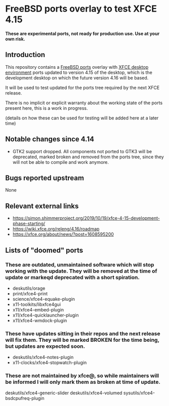 # FreeBSD ports overlay to test XFCE 4.15

**These are experimental ports, not ready for production use. Use at your own risk.**

## Introduction

This repository contains a [FreeBSD ports](https://www.freebsd.org/doc/en_US.ISO8859-1/books/handbook/ports-using.html) overlay with [XFCE desktop environment](https://xfce.org/) ports updated to version 4.15 of the desktop, which is the development desktop on which the future version 4.16 will be based.

It will be used to test updated for the ports tree required by the next XFCE release.

There is no implicit or explicit warranty about the working state of the ports present here, this is a work in progress.

(details on how these can be used for testing will be added here at a later time)

## Notable changes since 4.14

* GTK2 support dropped. All components not ported to GTK3 will be deprecated, marked broken and removed from the ports tree, since they will not be able to compile and work anymore.

## Bugs reported upstream

None

## Relevant external links

* https://simon.shimmerproject.org/2019/10/19/xfce-4-15-development-phase-starting/
* https://wiki.xfce.org/releng/4.16/roadmap
* https://xfce.org/about/news/?post=1608595200

## Lists of "doomed" ports

### These are outdated, unmaintained software which will stop  working with the update. They will be removed at the time of update or markeqd deprecated with a short spiration.

- deskutils/orage
- print/xfce4-print
- science/xfce4-equake-plugin
- x11-toolkits/libxfce4gui
- x11/xfce4-embed-plugin
- x11/xfce4-quicklauncher-plugin
- x11/xfce4-wmdock-plugin

### These have updates sitting in their repos and the next release will fix them. They will be marked BROKEN for the time being, but updates are expected soon.

- deskutils/xfce4-notes-plugin
- x11-clocks/xfce4-stopwatch-plugin

### These are not maintained by xfce@, so while maintainers will be informed I will only mark them as broken at time of update.

deskutils/xfce4-generic-slider
deskutils/xfce4-volumed
sysutils/xfce4-bsdcpufreq-plugin
